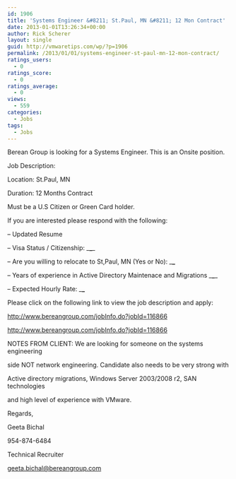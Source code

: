 ```yaml
---
id: 1906
title: 'Systems Engineer &#8211; St.Paul, MN &#8211; 12 Mon Contract'
date: 2013-01-01T13:26:34+00:00
author: Rick Scherer
layout: single
guid: http://vmwaretips.com/wp/?p=1906
permalink: /2013/01/01/systems-engineer-st-paul-mn-12-mon-contract/
ratings_users:
  - 0
ratings_score:
  - 0
ratings_average:
  - 0
views:
  - 559
categories:
  - Jobs
tags:
  - Jobs
---
```

Berean Group is looking for a Systems Engineer. This is an Onsite position.

Job Description:

Location: St.Paul, MN
  
Duration: 12 Months Contract
  
Must be a U.S Citizen or Green Card holder.

If you are interested please respond with the following:

&#8211; Updated Resume
  
&#8211; Visa Status / Citizenship: \___\____
  
&#8211; Are you willing to relocate to St,Paul, MN (Yes or No): \___\___
  
&#8211; Years of experience in Active Directory Maintenace and Migrations \___\____
  
&#8211; Expected Hourly Rate: \___\___

Please click on the following link to view the job description and apply:
   
<http://www.bereangroup.com/jobInfo.do?jobId=116866>
  
http://www.bereangroup.com/jobInfo.do?jobId=116866

NOTES FROM CLIENT: We are looking for someone on the systems engineering
  
side NOT network engineering. Candidate also needs to be very strong with
  
Active directory migrations, Windows Server 2003/2008 r2, SAN technologies
  
and high level of experience with VMware.

Regards,
  
Geeta Bichal
  
954-874-6484
  
Technical Recruiter
  
geeta.bichal@bereangroup.com